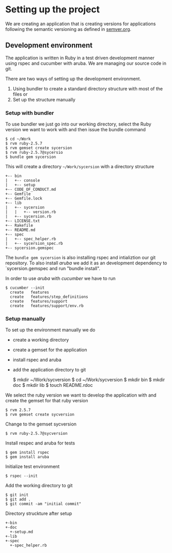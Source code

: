 # Setting up the project
We are creating an application that is creating versions for applications
following the semantic versioning as defined in [semver.org](sever.org).

## Development environment
The application is written in Ruby in a test driven development manner using
rspec and cucumber with aruba. We are managing our source code in git.

There are two ways of setting up the development environment.

1. Using bundler to create a standard directory structure with most of the
   files or
2. Set up the structure manually

### Setup with bundler
To use bundler we just go into our working directory, select the Ruby version
we want to work with and then issue the bundle command

    $ cd ~/Work
    $ rvm ruby-2.5.7
    $ rvm gemset create sycersion
    $ rvm ruby-2.5.7@sycersio
    $ bundle gem sycersion

This will create a directory `~/Work/sycersion` with a directory structure

    +-- bin
    |   +-- console
    |   +-- setup
    +-- CODE_OF_CONDUCT.md
    +-- Gemfile
    +-- Gemfile.lock
    +-- lib
    |   +-- sycersion
    |   |   +-- version.rb
    |   +-- sycersion.rb
    +-- LICENSE.txt
    +-- Rakefile
    +-- README.md
    +-- spec
    |   +-- spec_helper.rb
    |   +-- sycersion_spec.rb
    +-- sycersion.gemspec

The `bundle gem sycersion` is also installing rspec and intializtion our git
repository. To also install _aruba_ we add it as an development dependency
to `sycersion.gemspec and run "bundle install".

In order to use _aruba_ with _cucumber_ we have to run

    $ cucumber --init
      create   features
      create   features/step_definitions
      create   features/support
      create   features/support/env.rb

### Setup manually
To set up the environment manually we do

* create a working directory
* create a gemset for the application
* install rspec and aruba
* add the application directory to git

    $ mkdir ~/Work/sycversion
    $ cd ~/Work/sycversion
    $ mkdir bin
    $ mkdir doc
    $ mkdir lib
    $ touch README.rdoc

We select the ruby version we want to develop the application with and create
the gemset for that ruby version

    $ rvm 2.5.7
    $ rvm gemset create sycversion

Change to the gemset sycversion

    $ rvm ruby-2.5.7@sycversion

Install respec and aruba for tests

    $ gem install rspec
    $ gem install aruba

Initialize test environment

    $ rspec --init

Add the working directory to git

    $ git init
    $ git add .
    $ git commit -am "initial commit"

Directory struckture after setup

    +-bin
    +-doc
      +-setup.md
    +-lib
    +-spec
      +-spec_helper.rb


